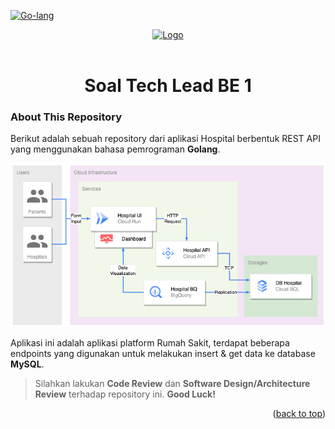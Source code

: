 <a name="readme-top"></a>
[![Go-lang][Go-lang]][Go-url]

<!-- PROJECT LOGO -->
<div align="center">
  <a href="https://viska.id">
    <img src="https://viska.id/static/logo.svg" alt="Logo" width="200">
  </a>
</div>
<br />
<h1 align="center">Soal Tech Lead BE 1</h1>

### About This Repository
Berikut adalah sebuah repository dari aplikasi Hospital berbentuk REST API yang menggunakan bahasa pemrograman **Golang**. 

![Architecture Diagram](assets/architecture_diagram.png)

Aplikasi ini adalah aplikasi platform Rumah Sakit, terdapat beberapa endpoints yang digunakan untuk melakukan insert & get data ke database **MySQL**.

> Silahkan lakukan **Code Review** dan **Software Design/Architecture Review** terhadap repository ini. **Good Luck!**

<p align="right">(<a href="#readme-top">back to top</a>)</p>


<!-- MARKDOWN LINKS & IMAGES -->
[Go-lang]: https://img.shields.io/badge/go-%2300ADD8.svg?style=for-the-badge&logo=go&logoColor=white
[Go-url]: https://go.dev/